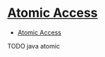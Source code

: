 # [Atomic Access](https://docs.oracle.com/javase/tutorial/essential/concurrency/atomic.html)

- [Atomic Access](#atomic-access)














TODO java atomic
